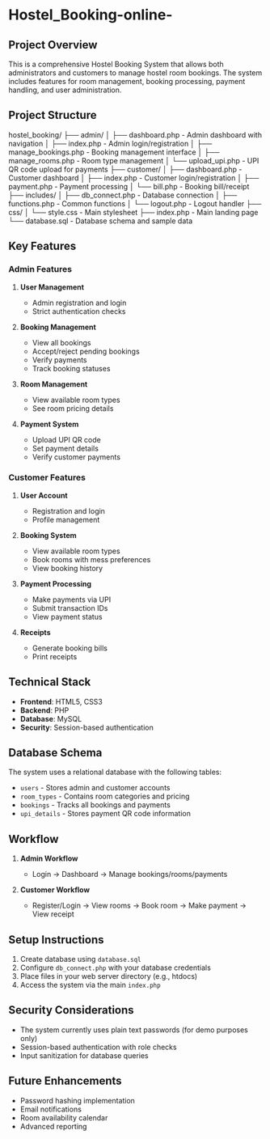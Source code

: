 # Hostel_Booking-online-

## Project Overview
This is a comprehensive Hostel Booking System that allows both administrators and customers to manage hostel room bookings. The system includes features for room management, booking processing, payment handling, and user administration.

## Project Structure

hostel_booking/
├── admin/
│   ├── dashboard.php          - Admin dashboard with navigation
│   ├── index.php              - Admin login/registration
│   ├── manage_bookings.php    - Booking management interface
│   ├── manage_rooms.php       - Room type management
│   └── upload_upi.php         - UPI QR code upload for payments
├── customer/
│   ├── dashboard.php          - Customer dashboard
│   ├── index.php              - Customer login/registration
│   ├── payment.php            - Payment processing
│   └── bill.php               - Booking bill/receipt
├── includes/
│   ├── db_connect.php         - Database connection
│   ├── functions.php          - Common functions
│   └── logout.php             - Logout handler
├── css/
│   └── style.css              - Main stylesheet
├── index.php                  - Main landing page
└── database.sql               - Database schema and sample data

## Key Features

### Admin Features
1. **User Management**
   - Admin registration and login
   - Strict authentication checks

2. **Booking Management**
   - View all bookings
   - Accept/reject pending bookings
   - Verify payments
   - Track booking statuses

3. **Room Management**
   - View available room types
   - See room pricing details

4. **Payment System**
   - Upload UPI QR code
   - Set payment details
   - Verify customer payments

### Customer Features
1. **User Account**
   - Registration and login
   - Profile management

2. **Booking System**
   - View available room types
   - Book rooms with mess preferences
   - View booking history

3. **Payment Processing**
   - Make payments via UPI
   - Submit transaction IDs
   - View payment status

4. **Receipts**
   - Generate booking bills
   - Print receipts

## Technical Stack
- **Frontend**: HTML5, CSS3
- **Backend**: PHP
- **Database**: MySQL
- **Security**: Session-based authentication

## Database Schema
The system uses a relational database with the following tables:
- `users` - Stores admin and customer accounts
- `room_types` - Contains room categories and pricing
- `bookings` - Tracks all bookings and payments
- `upi_details` - Stores payment QR code information

## Workflow

1. **Admin Workflow**
   - Login → Dashboard → Manage bookings/rooms/payments

2. **Customer Workflow**
   - Register/Login → View rooms → Book room → Make payment → View receipt

## Setup Instructions

1. Create database using `database.sql`
2. Configure `db_connect.php` with your database credentials
3. Place files in your web server directory (e.g., htdocs)
4. Access the system via the main `index.php`

## Security Considerations
- The system currently uses plain text passwords (for demo purposes only)
- Session-based authentication with role checks
- Input sanitization for database queries

## Future Enhancements
- Password hashing implementation
- Email notifications
- Room availability calendar
- Advanced reporting

